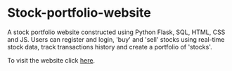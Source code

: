 # Stock-portfolio-website
A stock portfolio website constructed using Python Flask, SQL, HTML, CSS and JS. Users can register and login, 'buy' and 'sell' stocks using real-time stock data, track transactions history and create a portfolio of 'stocks'.

To visit the website click [here](https://cs50-trading.herokuapp.com/). 
